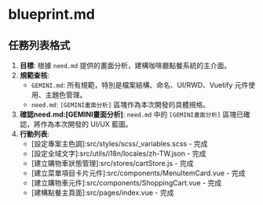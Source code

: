 # blueprint.md

## 任務列表格式
  1. **目標**: 根據 `need.md` 提供的畫面分析，建構咖啡廳點餐系統的主介面。
  2. **規範查核**:
      - `GEMINI.md`: 所有規範，特別是檔案結構、命名、UI/RWD、Vuetify 元件使用、主題色管理。
      - `need.md`: `[GEMINI畫面分析]` 區塊作為本次開發的具體規格。
  3. **確認need.md:[GEMINI畫面分析]**: `need.md` 中的 `[GEMINI畫面分析]` 區塊已確認，將作為本次開發的 UI/UX 藍圖。
  4. **行動列表**:
      - [設定專案主色調]:src/styles/scss/_variables.scss - 完成
      - [設定全域文字]:src/utils/i18n/locales/zh-TW.json - 完成
      - [建立購物車狀態管理]:src/stores/cartStore.js - 完成
      - [建立菜單項目卡片元件]:src/components/MenuItemCard.vue - 完成
      - [建立購物車元件]:src/components/ShoppingCart.vue - 完成
      - [建構點餐主頁面]:src/pages/index.vue - 完成
